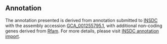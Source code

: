 

Annotation
----------

The annotation presented is derived from annotation submitted to
[INSDC](http://www.insdc.org) with the assembly accession
[GCA\_001255795.1](http://www.ebi.ac.uk/ena/data/view/GCA_001255795.1),
with additional non-coding genes derived from
[Rfam](http://rfam.xfam.org/). For more details, please visit [INSDC
annotation
import](http://ensemblgenomes.org/info/data/insdc_annotation).
